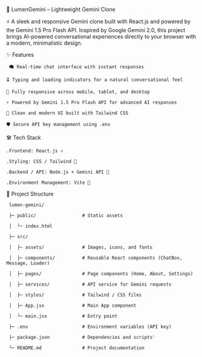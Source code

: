 🌌 LumenGemini – Lightweight Gemini Clone

⚡ A sleek and responsive Gemini clone built with React.js and powered by the Gemini 1.5 Pro Flash API.
  Inspired by Google Gemini 2.0, this project brings AI-powered conversational experiences directly to your browser with a modern, minimalistic design.

✨ Features

     🗨 Real-time chat interface with instant responses

    ⏳ Typing and loading indicators for a natural conversational feel

    📱 Fully responsive across mobile, tablet, and desktop

    ⚡ Powered by Gemini 1.5 Pro Flash API for advanced AI responses

    🎨 Clean and modern UI built with Tailwind CSS
 
    🛡 Secure API key management using .env

🛠 Tech Stack

    .Frontend: React.js ⚛

    .Styling: CSS / Tailwind 🎨

    .Backend / API: Node.js + Gemini API 🤖

    .Environment Management: Vite 🌱

📂 Project Structure

     lumen-gemini/
     
     ├─ public/                 # Static assets
   
     │  └─ index.html
  
     ├─ src/
  
     │  ├─ assets/              # Images, icons, and fonts
  
     │  ├─ components/          # Reusable React components (ChatBox, Message, Loader)
  
     │  ├─ pages/               # Page components (Home, About, Settings)
  
     │  ├─ services/            # API service for Gemini requests
  
     │  ├─ styles/              # Tailwind / CSS files
  
     │  ├─ App.jsx              # Main App component
    
     │  └─ main.jsx             # Entry point
  
     ├─ .env                    # Environment variables (API key)
  
     ├─ package.json            # Dependencies and scripts'
  
     └─ README.md               # Project documentation

